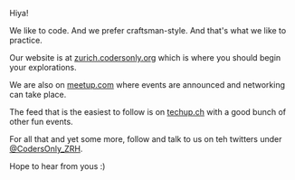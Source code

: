 Hiya!

We like to code. And we prefer craftsman-style. And that's what we like to practice.

Our website is at [zurich.codersonly.org](http://zurich.codersonly.org) which is where you should begin your explorations.

We are also on [meetup.com](http://www.meetup.com/coders-only-zurich) where events are announced and networking can take place.

The feed that is the easiest to follow is on [techup.ch](http://techup.ch/canton/ZH) with a good bunch of other fun events.

For all that and yet some more, follow and talk to us on teh twitters under [@CodersOnly\_ZRH](http://twitter.com/CodersOnly_ZRH).

Hope to hear from yous :)
